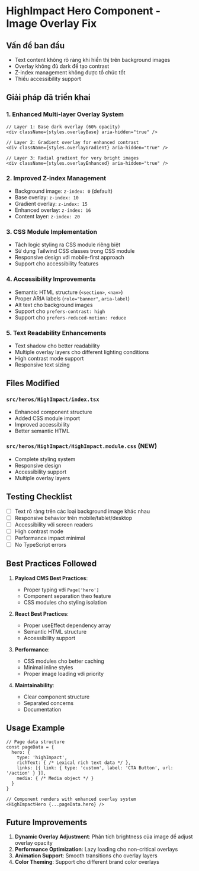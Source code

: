 # HighImpact Hero Component - Image Overlay Fix

## Vấn đề ban đầu
- Text content không rõ ràng khi hiển thị trên background images
- Overlay không đủ dark để tạo contrast
- Z-index management không được tổ chức tốt
- Thiếu accessibility support

## Giải pháp đã triển khai

### 1. Enhanced Multi-layer Overlay System
```tsx
// Layer 1: Base dark overlay (60% opacity)
<div className={styles.overlayBase} aria-hidden="true" />

// Layer 2: Gradient overlay for enhanced contrast  
<div className={styles.overlayGradient} aria-hidden="true" />

// Layer 3: Radial gradient for very bright images
<div className={styles.overlayEnhanced} aria-hidden="true" />
```

### 2. Improved Z-index Management
- Background image: `z-index: 0` (default)
- Base overlay: `z-index: 10`
- Gradient overlay: `z-index: 15`
- Enhanced overlay: `z-index: 16`
- Content layer: `z-index: 20`

### 3. CSS Module Implementation
- Tách logic styling ra CSS module riêng biệt
- Sử dụng Tailwind CSS classes trong CSS module
- Responsive design với mobile-first approach
- Support cho accessibility features

### 4. Accessibility Improvements
- Semantic HTML structure (`<section>`, `<nav>`)
- Proper ARIA labels (`role="banner"`, `aria-label`)
- Alt text cho background images
- Support cho `prefers-contrast: high`
- Support cho `prefers-reduced-motion: reduce`

### 5. Text Readability Enhancements
- Text shadow cho better readability
- Multiple overlay layers cho different lighting conditions
- High contrast mode support
- Responsive text sizing

## Files Modified

### `src/heros/HighImpact/index.tsx`
- Enhanced component structure
- Added CSS module import
- Improved accessibility
- Better semantic HTML

### `src/heros/HighImpact/HighImpact.module.css` (NEW)
- Complete styling system
- Responsive design
- Accessibility support
- Multiple overlay layers

## Testing Checklist

- [ ] Text rõ ràng trên các loại background image khác nhau
- [ ] Responsive behavior trên mobile/tablet/desktop
- [ ] Accessibility với screen readers
- [ ] High contrast mode
- [ ] Performance impact minimal
- [ ] No TypeScript errors

## Best Practices Followed

1. **Payload CMS Best Practices**:
   - Proper typing với `Page['hero']`
   - Component separation theo feature
   - CSS modules cho styling isolation

2. **React Best Practices**:
   - Proper useEffect dependency array
   - Semantic HTML structure
   - Accessibility support

3. **Performance**:
   - CSS modules cho better caching
   - Minimal inline styles
   - Proper image loading với priority

4. **Maintainability**:
   - Clear component structure
   - Separated concerns
   - Documentation

## Usage Example

```tsx
// Page data structure
const pageData = {
  hero: {
    type: 'highImpact',
    richText: { /* Lexical rich text data */ },
    links: [{ link: { type: 'custom', label: 'CTA Button', url: '/action' } }],
    media: { /* Media object */ }
  }
}

// Component renders with enhanced overlay system
<HighImpactHero {...pageData.hero} />
```

## Future Improvements

1. **Dynamic Overlay Adjustment**: Phân tích brightness của image để adjust overlay opacity
2. **Performance Optimization**: Lazy loading cho non-critical overlays
3. **Animation Support**: Smooth transitions cho overlay layers
4. **Color Theming**: Support cho different brand color overlays
